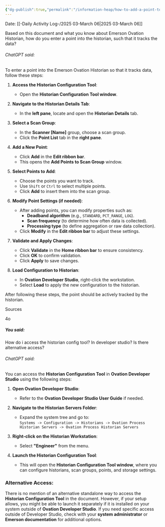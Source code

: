 ```yaml
---
{"dg-publish":true,"permalink":"/information-heap/how-to-add-a-point-to-the-ovation-historian/","noteIcon":"","created":"2025-07-07T14:23:45.628-05:00"}
---
```


Date: [[-Daily Activity Log-/2025 03-March 06\|2025 03-March 06]]

Based on this document and what you know about Emerson Ovation Historian, how do you enter a point into the historian, such that it tracks the data?

###### ChatGPT said:

To enter a point into the Emerson Ovation Historian so that it tracks data, follow these steps:

1. **Access the Historian Configuration Tool**:
    
    - Open the **Historian Configuration Tool window**.
2. **Navigate to the Historian Details Tab**:
    
    - In the **left pane**, locate and open the **Historian Details** tab.
3. **Select a Scan Group**:
    
    - In the **Scanner [Name]** group, choose a scan group.
    - Click the **Point List** tab in the **right pane**.
4. **Add a New Point**:
    
    - Click **Add** in the **Edit ribbon bar**.
    - This opens the **Add Points to Scan Group** window.
5. **Select Points to Add**:
    
    - Choose the points you want to track.
    - Use `Shift` or `Ctrl` to select multiple points.
    - Click **Add** to insert them into the scan group.
6. **Modify Point Settings (if needed)**:
    
    - After adding points, you can modify properties such as:
        - **Deadband algorithm** (e.g., `STANDARD`, `PCT_RANGE`, `LOG`).
        - **Scan frequency** (to determine how often data is collected).
        - **Processing type** (to define aggregation or raw data collection).
    - Click **Modify** in the **Edit ribbon bar** to adjust these settings.
7. **Validate and Apply Changes**:
    
    - Click **Validate** in the **Home ribbon bar** to ensure consistency.
    - Click **OK** to confirm validation.
    - Click **Apply** to save changes.
8. **Load Configuration to Historian**:
    
    - In **Ovation Developer Studio**, right-click the workstation.
    - Select **Load** to apply the new configuration to the historian.

After following these steps, the point should be actively tracked by the historian​.

Sources

4o

##### You said:

How do i access the historian config tool? In developer studio? Is there alternative access?

###### ChatGPT said:

You can access the **Historian Configuration Tool** in **Ovation Developer Studio** using the following steps:

1. **Open Ovation Developer Studio**:
    
    - Refer to the **Ovation Developer Studio User Guide** if needed.
2. **Navigate to the Historian Servers Folder**:
    
    - Expand the system tree and go to:  
        `Systems -> Configuration -> Historians -> Ovation Process Historian Servers -> Ovation Process Historian Servers`
3. **Right-click on the Historian Workstation**:
    
    - Select **"Engineer"** from the menu.
4. **Launch the Historian Configuration Tool**:
    
    - This will open the **Historian Configuration Tool window**, where you can configure historians, scan groups, points, and storage settings​.

### Alternative Access:

There is no mention of an alternative standalone way to access the **Historian Configuration Tool** in the document. However, if your setup allows, you might be able to launch it separately if it is installed on your system outside of **Ovation Developer Studio**. If you need specific access outside of Developer Studio, check with your **system administrator** or **Emerson documentation** for additional options.